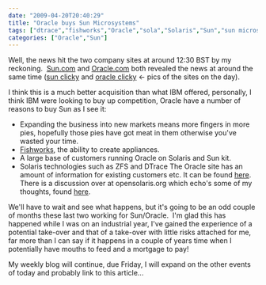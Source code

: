 ```yaml
---
date: "2009-04-20T20:40:29"
title: "Oracle buys Sun Microsystems"
tags: ["dtrace","fishworks","Oracle","sola","Solaris","Sun","sun microsystems","zfs"]
categories: ["Oracle","Sun"]
---
```


Well, the news hit the two company sites at around 12:30 BST by my reckoning.  [Sun.com][1] and [Oracle.com][2] both revealed the news at around the same time ([sun clicky][3] and [oracle clicky][4] &lt;- pics of the sites on the day).

I think this is a much better acquisition than what IBM offered, personally, I think IBM were looking to buy up competition, Oracle have a number of reasons to buy Sun as I see it:

* Expanding the business into new markets means more fingers in more pies, hopefully those pies have got meat in them otherwise you've wasted your time.
* [Fishworks][5], the ability to create appliances.
* A large base of customers running Oracle on Solaris and Sun kit.
* Solaris technologies such as ZFS and DTrace
The Oracle site has an amount of information for existing customers etc. It can be found [here][6].
There is a discussion over at opensolaris.org which echo's some of my thoughts, found [here][7].

We'll have to wait and see what happens, but it's going to be an odd couple of months these last two working for Sun/Oracle.  I'm glad this has happened while I was on an industrial year, I've gained the experience of a potential take-over and that of a take-over with little risks attached for me, far more than I can say if it happens in a couple of years time when I potentially have mouths to feed and a mortgage to pay!

My weekly blog will continue, due Friday, I will expand on the other events of today and probably link to this article...

  [1]: http://www.sun.com
  [2]: http://www.oracle.com
  [3]: http://i9.photobucket.com/albums/a55/forquare/blog/Picture1-3.png
  [4]: http://i9.photobucket.com/albums/a55/forquare/blog/Picture2-1.png
  [5]: http://blogs.sun.com/fishworks/
  [6]: http://www.oracle.com/sun/index.html
  [7]: http://www.opensolaris.org/jive/thread.jspa?threadID=100586&tstart=0
